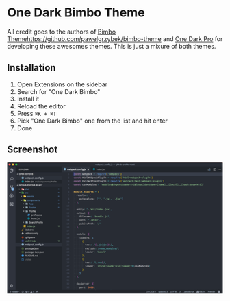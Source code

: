 # One Dark Bimbo Theme

All credit goes to the authors of [Bimbo Theme]()https://github.com/pawelgrzybek/bimbo-theme and [One Dark Pro](https://github.com/Binaryify/OneDark-Pro) for developing these awesomes themes. This is just a mixure of both themes.

## Installation

1. Open Extensions on the sidebar
2. Search for "One Dark Bimbo"
3. Install it
4. Reload the editor
5. Press `⌘K + ⌘T`
6. Pick "One Dark Bimbo" one from the list and hit enter
7. Done

## Screenshot

![One Dark Bimbo Theme](https://github.com/marioterron/one-dark-bimbo-theme/raw/master/images/screenshot.png)
